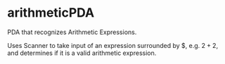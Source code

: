 # arithmeticPDA
PDA that recognizes Arithmetic Expressions.

Uses Scanner to take input of an expression surrounded by $, e.g. $2+2$, and determines if it is a valid arithmetic expression.
